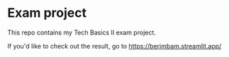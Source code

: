 # Exam project
This repo contains my Tech Basics II exam project.

If you'd like to check out the result, go to https://berimbam.streamlit.app/
